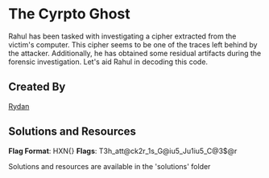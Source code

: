 # The Cyrpto Ghost

Rahul has been tasked with investigating a cipher extracted from the victim's computer. This cipher seems to be one of the traces left behind by the attacker. Additionally, he has obtained some residual artifacts during the forensic investigation. Let's aid Rahul in decoding this code.

## Created By
[Rydan](https://github.com/rydanstar01)

## Solutions and Resources
**Flag Format**: HXN{}
**Flags**: T3h_att@ck2r_1s_G@iu5_Ju1iu5_C@3$@r

Solutions and resources are available in the 'solutions' folder
